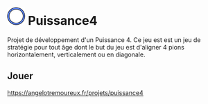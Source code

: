 # ![Logo](/public/images/pion_bleu.png) Puissance4
Projet de développement d'un Puissance 4.
Ce jeu est est un jeu de stratégie pour tout âge dont le but du jeu est d'aligner 4 pions horizontalement, verticalement ou en diagonale.

## Jouer

https://angelotremoureux.fr/projets/puissance4
